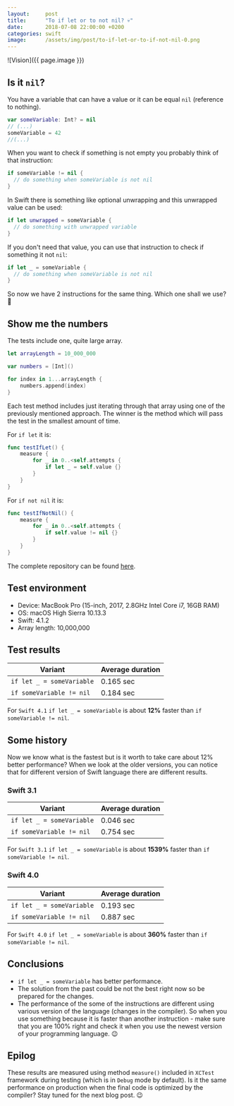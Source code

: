 ```yaml
---
layout:     post
title:      "To if let or to not nil? 💀"
date:       2018-07-08 22:00:00 +0200
categories: swift
image:      /assets/img/post/to-if-let-or-to-if-not-nil-0.png
---
```


![Vision]({{ page.image }})

## Is it `nil`?

You have a variable that can have a value or it can be equal `nil` (reference to nothing).

```swift
var someVariable: Int? = nil
// (...)
someVariable = 42
//(...)
```

When you want to check if something is not empty you probably think of that instruction:

```swift
if someVariable != nil {
  // do something when someVariable is not nil
}
```

In Swift there is something like optional unwrapping and this unwrapped value can be used:

```swift
if let unwrapped = someVariable {
  // do something with unwrapped variable
}
```

If you don't need that value, you can use that instruction to check if something it not `nil`:

```swift
if let _ = someVariable {
  // do something when someVariable is not nil
}
```

So now we have 2 instructions for the same thing. Which one shall we use? 🤔


## Show me the numbers

The tests include one, quite large array.

```swift
let arrayLength = 10_000_000

var numbers = [Int]()

for index in 1...arrayLength {
    numbers.append(index)
}
```

Each test method includes just iterating through that array using one of the previously mentioned approach. The winner is the method which will pass the test in the smallest amount of time.

For `if let` it is:

```swift
func testIfLet() {
    measure {
        for _ in 0..<self.attempts {
            if let _ = self.value {}
        }
    }
}
```

For `if not nil` it is:

```swift
func testIfNotNil() {
    measure {
        for _ in 0..<self.attempts {
            if self.value != nil {}
        }
    }
}
```

The complete repository can be found [here](https://github.com/albinekcom/NotNilChallenge).


## Test environment

- Device: MacBook Pro (15-inch, 2017, 2.8GHz Intel Core i7, 16GB RAM)
- OS: macOS High Sierra 10.13.3
- Swift: 4.1.2
- Array length: 10,000,000


## Test results

| Variant                   | Average duration |
|---------------------------|------------------|
| `if let _ = someVariable` | 0.165 sec        |
| `if someVariable != nil`  | 0.184 sec        |

For `Swift 4.1` `if let _ = someVariable` is about **12%** faster than `if someVariable != nil`.


## Some history

Now we know what is the fastest but is it worth to take care about 12% better performance? When we look at the older versions, you can notice that for different version of Swift language there are different results.

### Swift 3.1

| Variant                   | Average duration |
|---------------------------|------------------|
| `if let _ = someVariable` | 0.046 sec        |
| `if someVariable != nil`  | 0.754 sec        |

For `Swift 3.1` `if let _ = someVariable` is about **1539%** faster than `if someVariable != nil`.

### Swift 4.0

| Variant                   | Average duration |
|---------------------------|------------------|
| `if let _ = someVariable` | 0.193 sec        |
| `if someVariable != nil`  | 0.887 sec        |


For `Swift 4.0` `if let _ = someVariable` is about **360%** faster than `if someVariable != nil`.


## Conclusions

- `if let _ = someVariable` has better performance.
- The solution from the past could be not the best right now so be prepared for the changes.
- The performance of the some of the instructions are different using various version of the language (changes in the compiler). So when you use something because it is faster than another instruction - make sure that you are 100% right and check it when you use the newest version of your programming language. 😉


## Epilog

These results are measured using method `measure()` included in `XCTest` framework during testing (which is in `Debug` mode by default). Is it the same performance on production when the final code is optimized by the compiler? Stay tuned for the next blog post. 😉

